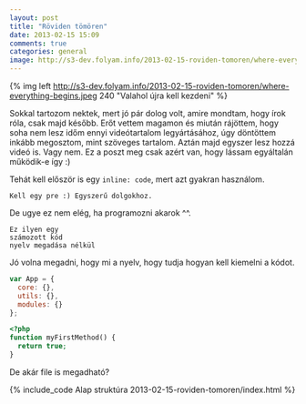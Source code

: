 ```yaml
---
layout: post
title: "Röviden tömören"
date: 2013-02-15 15:09
comments: true
categories: general
image: http://s3-dev.folyam.info/2013-02-15-roviden-tomoren/where-everything-begins.jpeg
---
```


{% img left http://s3-dev.folyam.info/2013-02-15-roviden-tomoren/where-everything-begins.jpeg 240 "Valahol újra kell kezdeni" %}

Sokkal tartozom nektek, mert jó pár dolog volt, amire mondtam, hogy írok róla, csak majd később.
Erőt vettem magamon és miután rájöttem, hogy soha nem lesz időm ennyi videótartalom legyártásához,
úgy döntöttem inkább megosztom, mint szöveges tartalom. Aztán majd egyszer lesz hozzá videó is. Vagy nem.
Ez a poszt meg csak azért van, hogy lássam egyáltalán működik-e így :)

Tehát kell először is egy `inline: code`, mert azt gyakran használom.

    Kell egy pre :) Egyszerű dolgokhoz.

De ugye ez nem elég, ha programozni akarok ^^.

<!--more-->

```
Ez ilyen egy
számozott kód
nyelv megadása nélkül
```

Jó volna megadni, hogy mi a nyelv, hogy tudja hogyan kell kiemelni a kódot.

``` javascript Egy egyszerű alap
var App = {
  core: {},
  utils: {},
  modules: {}
};
```

``` php Simán egy funkció, ami kvázi semmit se csinál
<?php
function myFirstMethod() {
  return true;
}
```

De akár file is megadható?

{% include_code Alap struktúra 2013-02-15-roviden-tomoren/index.html %}
